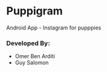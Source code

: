# Puppigram
Android App - Instagram for pupppies


### Developed By:
 - Omer Ben Arditi
 - Guy Salomon
